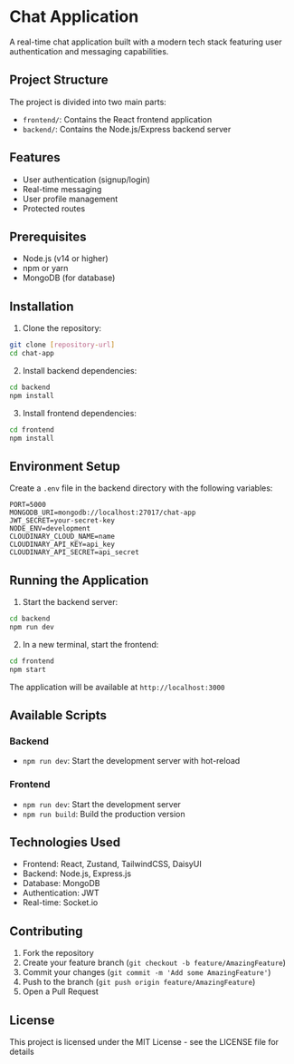 # Chat Application

A real-time chat application built with a modern tech stack featuring user authentication and messaging capabilities.

## Project Structure

The project is divided into two main parts:

- `frontend/`: Contains the React frontend application
- `backend/`: Contains the Node.js/Express backend server

## Features

- User authentication (signup/login)
- Real-time messaging
- User profile management
- Protected routes

## Prerequisites

- Node.js (v14 or higher)
- npm or yarn
- MongoDB (for database)

## Installation

1. Clone the repository:
```bash
git clone [repository-url]
cd chat-app
```

2. Install backend dependencies:
```bash
cd backend
npm install
```

3. Install frontend dependencies:
```bash
cd frontend
npm install
```

## Environment Setup

Create a `.env` file in the backend directory with the following variables:

```
PORT=5000
MONGODB_URI=mongodb://localhost:27017/chat-app
JWT_SECRET=your-secret-key
NODE_ENV=development
CLOUDINARY_CLOUD_NAME=name
CLOUDINARY_API_KEY=api_key
CLOUDINARY_API_SECRET=api_secret
```

## Running the Application

1. Start the backend server:
```bash
cd backend
npm run dev
```

2. In a new terminal, start the frontend:
```bash
cd frontend
npm start
```

The application will be available at `http://localhost:3000`

## Available Scripts

### Backend

- `npm run dev`: Start the development server with hot-reload

### Frontend

- `npm run dev`: Start the development server
- `npm run build`: Build the production version

## Technologies Used

- Frontend: React, Zustand, TailwindCSS, DaisyUI
- Backend: Node.js, Express.js
- Database: MongoDB
- Authentication: JWT
- Real-time: Socket.io

## Contributing

1. Fork the repository
2. Create your feature branch (`git checkout -b feature/AmazingFeature`)
3. Commit your changes (`git commit -m 'Add some AmazingFeature'`)
4. Push to the branch (`git push origin feature/AmazingFeature`)
5. Open a Pull Request

## License

This project is licensed under the MIT License - see the LICENSE file for details
